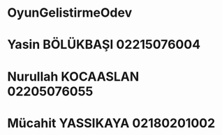 # OyunGelistirmeOdev
# Yasin BÖLÜKBAŞI 02215076004
# Nurullah KOCAASLAN 02205076055
# Mücahit YASSIKAYA 02180201002 
